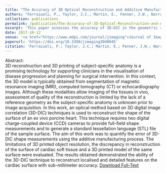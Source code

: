```yaml
---
title: "The Accuracy of 3D Optical Reconstruction and Additive Manufacturing Processes in Reproducing Detailed Subject-Specific Anatomy"
authors: "Ferraiuoli, P., Taylor, J.C., Martin, E., Fenner, J.W., Narracott, A.J."
collection: publications
permalink: /publication/The-Accuracy-of-3D-Optical-Reconstruction-and-Additive-Manufacturing-Processes-in-Reproducing-Detailed-Subject-Specific-Anatomy
excerpt: 'This paper assesses the accuracy of 3D-DIC in the geometric reconstruction of the cardiac surface'
date: 2017-10-12
venue: '<a href="https://www.mdpi.com/journal/jimaging">Journal of Imaging</a>'
paperurl: 'https://doi.org/10.3390/jimaging3040045'
citation: 'Ferraiuoli, P.; Taylor, J.C.; Martin, E.; Fenner, J.W.; Narracott, A.J. The Accuracy of 3D Optical Reconstruction and Additive Manufacturing Processes in Reproducing Detailed Subject-Specific Anatomy. <i>J. Imaging</i> 2017, 3, 45.'
---
```


Abstract:
<br>
3D reconstruction and 3D printing of subject-specific anatomy is a promising technology for supporting clinicians in the visualisation of disease progression and planning for surgical intervention. In this context, the 3D model is typically obtained from segmentation of magnetic resonance imaging (MRI), computed tomography (CT) or echocardiography images. Although these modalities allow imaging of the tissues in vivo, assessment of quality of the reconstruction is limited by the lack of a reference geometry as the subject-specific anatomy is unknown prior to image acquisition. In this work, an optical method based on 3D digital image correlation (3D-DIC) techniques is used to reconstruct the shape of the surface of an ex vivo porcine heart. This technique requires two digital charge-coupled device (CCD) cameras to provide full-field shape measurements and to generate a standard tessellation language (STL) file of the sample surface. The aim of this work was to quantify the error of 3D-DIC shape measurements using the additive manufacturing process. The limitations of 3D printed object resolution, the discrepancy in reconstruction of the surface of cardiac soft tissue and a 3D printed model of the same surface were evaluated. The results obtained demonstrated the ability of the 3D-DIC technique to reconstruct localised and detailed features on the cardiac surface with sub-millimeter accuracy. [Download Full-Text](https://www.mdpi.com/2313-433X/3/4/45/pdf)

